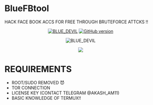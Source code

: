 # BlueFBtool
HACK FACE BOOK ACCS FOR FREE THROUGH BRUTEFORCE ATTCKS !!

<p align="center">
  <a href="
           https://github.com/BLUE-DEVIL1134/blue_devil"><img title="BLUE_DEVIL" src="https://badges.frapsoft.com/os/v3/open-source.svg?v=102" ></a>
  <a href="https://github.com/BLUE-DEVIL1134/blue_devil"><img title="GitHub version" src="https://d25lcipzij17d.cloudfront.net/badge.svg?id=gh&type=6&v=0.7.3&x2=0" ></a>  
</p>
<p align="center">
  <a><img title="BLUE_DEVIL" src="https://forthebadge.com/images/badges/built-with-love.svg" ></a>
 </p>
  <p align="center">
  <img src='https://encrypted-tbn0.gstatic.com/images?q=tbn:ANd9GcRo9bfOdkKJiRvwNtnC99JKHesABExqzPGmWJ7zv14Whe39LTYhpz-XMwtkqg&s=10' />  
</p>

# REQUIREMENTS 
* ROOT/SUDO REMOVED 😈 
* TOR CONNECTION 
* LICENSE KEY (CONTACT TELEGRAM @AKASH_AM11)
* BASIC KNOWLEDGE OF TERMUX!! 
